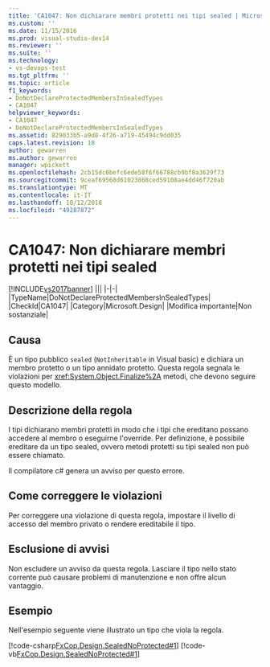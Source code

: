 ```yaml
---
title: 'CA1047: Non dichiarare membri protetti nei tipi sealed | Microsoft Docs'
ms.custom: ''
ms.date: 11/15/2016
ms.prod: visual-studio-dev14
ms.reviewer: ''
ms.suite: ''
ms.technology:
- vs-devops-test
ms.tgt_pltfrm: ''
ms.topic: article
f1_keywords:
- DoNotDeclareProtectedMembersInSealedTypes
- CA1047
helpviewer_keywords:
- CA1047
- DoNotDeclareProtectedMembersInSealedTypes
ms.assetid: 829033b5-a9d8-4f26-a719-45494c9dd035
caps.latest.revision: 18
author: gewarren
ms.author: gewarren
manager: wpickett
ms.openlocfilehash: 2cb15dc0befc6ede58f6f66788cb9bf8a3629f73
ms.sourcegitcommit: 9ceaf69568d61023868ced59108ae4dd46f720ab
ms.translationtype: MT
ms.contentlocale: it-IT
ms.lasthandoff: 10/12/2018
ms.locfileid: "49287872"
---
```

# <a name="ca1047-do-not-declare-protected-members-in-sealed-types"></a>CA1047: Non dichiarare membri protetti nei tipi sealed
[!INCLUDE[vs2017banner](../includes/vs2017banner.md)]
|||
|-|-|
|TypeName|DoNotDeclareProtectedMembersInSealedTypes|
|CheckId|CA1047|
|Category|Microsoft.Design|
|Modifica importante|Non sostanziale|

## <a name="cause"></a>Causa
 È un tipo pubblico `sealed` (`NotInheritable` in Visual basic) e dichiara un membro protetto o un tipo annidato protetto. Questa regola segnala le violazioni per <xref:System.Object.Finalize%2A> metodi, che devono seguire questo modello.

## <a name="rule-description"></a>Descrizione della regola
 I tipi dichiarano membri protetti in modo che i tipi che ereditano possano accedere al membro o eseguirne l'override. Per definizione, è possibile ereditare da un tipo sealed, ovvero metodi protetti su tipi sealed non può essere chiamato.

 Il compilatore c# genera un avviso per questo errore.

## <a name="how-to-fix-violations"></a>Come correggere le violazioni
 Per correggere una violazione di questa regola, impostare il livello di accesso del membro privato o rendere ereditabile il tipo.

## <a name="when-to-suppress-warnings"></a>Esclusione di avvisi
 Non escludere un avviso da questa regola. Lasciare il tipo nello stato corrente può causare problemi di manutenzione e non offre alcun vantaggio.

## <a name="example"></a>Esempio
 Nell'esempio seguente viene illustrato un tipo che viola la regola.

 [!code-csharp[FxCop.Design.SealedNoProtected#1](../snippets/csharp/VS_Snippets_CodeAnalysis/FxCop.Design.SealedNoProtected/cs/FxCop.Design.SealedNoProtected.cs#1)]
 [!code-vb[FxCop.Design.SealedNoProtected#1](../snippets/visualbasic/VS_Snippets_CodeAnalysis/FxCop.Design.SealedNoProtected/vb/FxCop.Design.SealedNoProtected.vb#1)]



